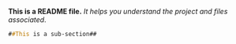 **This is a README file.**
*It helps you understand the project and files associated*.
```css
##This is a sub-section##
